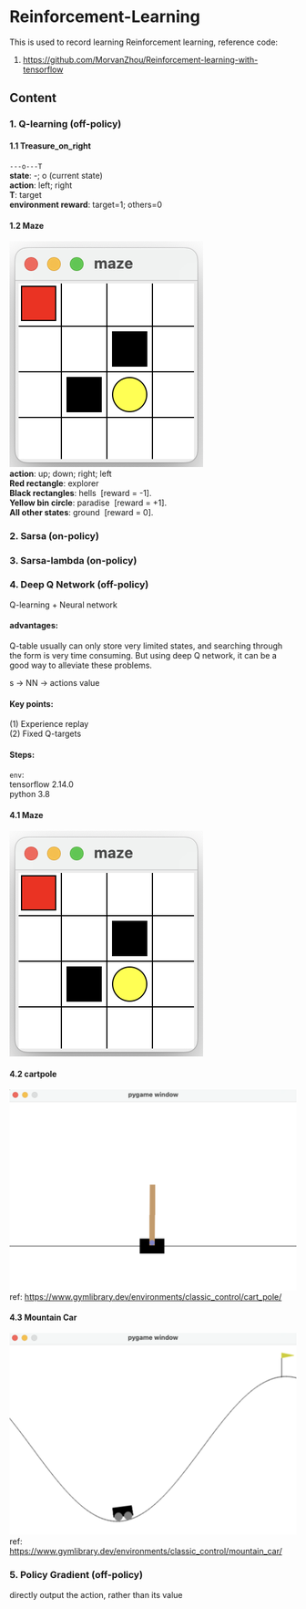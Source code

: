 # Reinforcement-Learning

This is used to record learning Reinforcement learning, reference code:
1. https://github.com/MorvanZhou/Reinforcement-learning-with-tensorflow

## Content
### 1. Q-learning  (off-policy)
#### 1.1 Treasure_on_right
`---o---T`  
**state**: -; o (current state)    
**action**: left; right  
**T**: target  
**environment reward**: target=1; others=0  
#### 1.2 Maze
![GitHub Logo](1_Q-learning/Maze/img.png)  
**action**: up; down; right; left   
**Red rectangle**: explorer  
**Black rectangles**: hells&nbsp;&nbsp;[reward = -1].      
**Yellow bin circle**: paradise&nbsp;&nbsp;[reward = +1].      
**All other states**: ground&nbsp;&nbsp;[reward = 0].  

### 2. Sarsa (on-policy)
### 3. Sarsa-lambda (on-policy)
### 4. Deep Q Network (off-policy)
Q-learning + Neural network  
#### advantages:
Q-table usually can only store very limited states, and searching through the form is very time consuming. But using deep Q network, it can be a good way to alleviate these problems.  
  
s -> NN -> actions value  
#### Key points:  
(1) Experience replay  
(2) Fixed Q-targets  
#### Steps:
`env`:   
tensorflow 2.14.0  
python 3.8  
#### 4.1 Maze
![GitHub Logo](1_Q-learning/Maze/img.png) 
#### 4.2 cartpole
![GitHub Logo](3_DQN/CartPole/img.png)   
ref: https://www.gymlibrary.dev/environments/classic_control/cart_pole/
#### 4.3 Mountain Car  
![GitHub Logo](3_DQN/MountainCar/img.png) 
ref: https://www.gymlibrary.dev/environments/classic_control/mountain_car/  
### 5. Policy Gradient (off-policy)  
directly output the action, rather than its value
